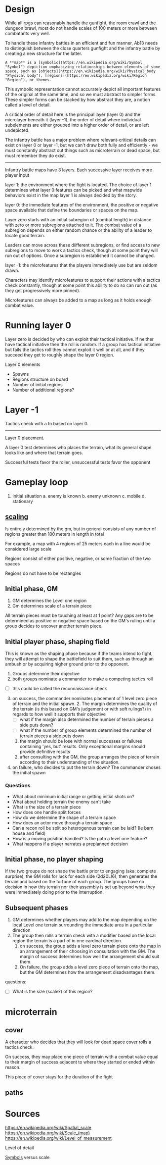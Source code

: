 # Design

While all rpgs can reasonably handle the gunfight, the room crawl and the dungeon brawl, most do not handle scales of 100 meters or more between combatants very well.

To handle these infantry battles in an efficient and fun manner, Ab13 needs to distinguish between the close quarters gunfight and the infantry battle by creating a new structure for the latter.

```
A **map** is a [symbolic](https://en.wikipedia.org/wiki/Symbol "Symbol") depiction emphasizing relationships between elements of some space, such as [objects](https://en.wikipedia.org/wiki/Physical_body "Physical body"), [regions](https://en.wikipedia.org/wiki/Region "Region"), or themes.
```

This symbolic representation cannot accurately depict all important features of the original at the same time, and so we must abstract to simpler forms. These simpler forms can be stacked by how abstract they are, a notion called a level of detail.

A critical order of detail here is the principal layer (layer 0) and the microlayer beneath it (layer -1), the order of detail where individual subelements are either grouped into a higher order of detail, or are left undepicted.

The infantry battle has a major problem where relevant-critical details can exist on layer 0 or layer -1, but we can't draw both fully and efficiently - we must constantly abstract out things such as microterrain or dead space, but must remember they do exist.

---

Infantry battle maps have 3 layers. Each successive layer receives more player input

layer 1: the environment where the fight is located. The choice of layer 1 determines what layer 0 features can be picked and what mapwide behaviors exist in the map  layer 1 is always decided by the story. 

layer 0: the immediate features of the environment, the positive or negative space available that define the boundaries or spaces on the map. 

Layer zero starts with an initial subregion of (combat length) in distance with zero or more subregions attached to it. The combat value of a subregion depends on either random chance or the ability of a leader to locate good terrain.

Leaders can move across these diifferent subregions, or find access to new subregions to move to work a tactics check, though at some point they will run out of options. Once a subregion is established it cannot be changed.

layer -1: the microfeatures that the players immediately use but are seldom drawn.

Characters may identify microfeatures to support their actions with a tactics check constantly, though at some point this ability to do so can run out (as they get progressively more pinned).

Microfeatures can always be added to a map as long as it holds enough combat value. 

# Running layer 0

Layer zero is decided by who can exploit their tactical initiative. If neither have tactical initiative then the roll is random. If a group has tactical initiative but fails the tactics roll they cannot exploit it well or at all, and if they succeed they get to roughly shape the layer 0 region.

Layer 0 elements
- Spawns
- Regions structure on board
- Number of initial regions
- Number of additional regions?


# Layer -1

Tactics check with a tn based on layer 0.

--- 

Layer 0 placement.

A layer 0 test determines who places the terrain, what its general shape looks like and where that terrain goes. 

Successful tests favor the roller, unsuccessful tests favor the opponent

# Gameplay loop

1. Initial situation
	a. enemy is known
	b. enemy unknown
	c. mobile
	d. stationary
## [scaling](https://en.wikipedia.org/wiki/Level_of_measurement)
Is entirely determined by the gm, but in general consists of any number of regions greater than 100 meters in length in total

For example, a map with 4 regions of 25 meters each in a line would be considered large scale

Regions consist of either positive, negative, or some fraction of the two spaces

Regions do not have to be rectangles
## Initial phase, GM 

1. GM determines the Level one region
2. Gm determines scale of a terrain piece

All terrain pieces must be touching at least at 1 point? Any gaps are to be determined as positive or negative space based on the GM's ruling until a group decides to uncover another terrain piece.

## Initial player phase, shaping field
This is known as the shaping phase because if the teams intend to fight, they will attempt to shape the battlefield to suit them, such as through an ambush or by acquiring higher ground prior to the opponent.

1. Groups determine their objective
2. both groups nominate a commander to make a competing tactics roll
- [ ] this could be called the reconnaissance check
3. on success, the commander nominates placement of 1 level zero piece of terrain and the initial spawn.
	2. The margin determines the quality of the terrain (is this based on GM's judgement or with soft rulings?) in regards to how well it supports their objective
	- [ ] what if the margin also determined the number of terrain pieces a side puts down?
	- [ ] what if the number of group elements determined the number of terrain pieces a side puts down
	1. the margin should be lose with normal successes or failures containing 'yes, but' results. Only exceptional margins should provide definitive results
	2. after consulting with the GM, the group arranges the piece of terrain according to their understanding of the situation.
4. on failure, who decides to put the terrain down? The commander choses the initial spawn

### Questions
- What about minimum initial range or getting initial shots on? 
- What about holding terrain the enemy can't take
- What is the size of a terrain piece
- How does one handle split forces
- How do we determine the shape of a terrain space
- How does an actor move through a terrain space
- Can a recon roll be split so heterogenous terrain can be laid? (Ie barn house and field)
- How is a moving position handled? Is the path a level one feature?
- What happens if a player narrates a preplanned decision

## Initial phase, no player shaping
If the two groups do not shape the battle prior to engaging (aka: complete surprise), the GM rolls for luck for each side (2d20L!6), then generates the terrain and  based on the fortune of each group. The groups have no decision in how this terrain nor their assembly is set up beyond what they were immediately doing prior to the interruption.
## Subsequent phases

1. GM determines whether players may add to the map depending on the local Level one terrain surrounding the immediate area in a particular direction
2. The group then rolls a terrain check with a modifier based on the local region the terrain is a part of in one cardinal direction.
	1. on success, the group adds a level zero terrain piece onto the map in an arrangement of their choosing in consultation with the GM. The margin of success determines how well the arrangement should suit them.
	2. On failure, the group adds a level zero piece of terrain onto the map, but the GM determines how the arrangement disadvantages them.

questions:
- [ ] What is the size (scale?) of this region?

# microterrain
## cover
A character who decides that they will look for dead space cover rolls a tactics check. 

On success, they may place one piece of terrain with a combat value equal to their margin of success adjacent to where they started or ended within reason.

This piece of cover stays for the duration of the fight

## paths

# Sources
https://en.wikipedia.org/wiki/Spatial_scale
https://en.wikipedia.org/wiki/Scale_(map)
https://en.wikipedia.org/wiki/Level_of_measurement

Level of detail

[Symbols](https://en.wikipedia.org/wiki/Map_symbol) versus scale

